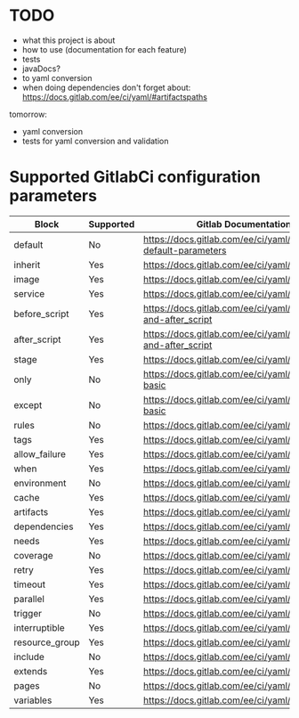 # TODO
- what this project is about
- how to use (documentation for each feature)
- tests
- javaDocs?
- to yaml conversion
- when doing dependencies don't forget about: https://docs.gitlab.com/ee/ci/yaml/#artifactspaths

tomorrow:
- yaml conversion
- tests for yaml conversion and validation


# Supported GitlabCi configuration parameters

| Block          | Supported | Gitlab Documentation link                                          |
| -------------- | --------- |------------------------------------------------------------------- |
| default        | No        | https://docs.gitlab.com/ee/ci/yaml/#setting-default-parameters     | [//]: # (Implement, test, document)
| inherit        | Yes       | https://docs.gitlab.com/ee/ci/yaml/#inherit                        | [//]: # (test, document)
| image          | Yes       | https://docs.gitlab.com/ee/ci/yaml/#image                          | [//]: # (document)
| service        | Yes       | https://docs.gitlab.com/ee/ci/yaml/#services                       | [//]: # (test, document)
| before_script  | Yes       | https://docs.gitlab.com/ee/ci/yaml/#before_script-and-after_script | [//]: # (document)
| after_script   | Yes       | https://docs.gitlab.com/ee/ci/yaml/#before_script-and-after_script | [//]: # (document)
| stage          | Yes       | https://docs.gitlab.com/ee/ci/yaml/#stage                          | [//]: # ( document)
| only           | No        | https://docs.gitlab.com/ee/ci/yaml/#onlyexcept-basic               | [//]: # (Implement, test, document)
| except         | No        | https://docs.gitlab.com/ee/ci/yaml/#onlyexcept-basic               | [//]: # (Implement, test, document)
| rules          | No        | https://docs.gitlab.com/ee/ci/yaml/#rules                          | [//]: # (Implement, test, document)
| tags           | Yes       | https://docs.gitlab.com/ee/ci/yaml/#tags                           | [//]: # (test, document)
| allow_failure  | Yes       | https://docs.gitlab.com/ee/ci/yaml/#allow_failure                  | [//]: # (test, document)
| when           | Yes       | https://docs.gitlab.com/ee/ci/yaml/#when                           | [//]: # (test, document)
| environment    | No        | https://docs.gitlab.com/ee/ci/yaml/#environment                    | [//]: # (Implement, test, document)
| cache          | Yes       | https://docs.gitlab.com/ee/ci/yaml/#cache                          | [//]: # (test, document)
| artifacts      | Yes       | https://docs.gitlab.com/ee/ci/yaml/#artifacts                      | [//]: # (test, document)
| dependencies   | Yes       | https://docs.gitlab.com/ee/ci/yaml/#dependencies                   | [//]: # (test, document)
| needs          | Yes       | https://docs.gitlab.com/ee/ci/yaml/#needs                          | [//]: # (test, document)
| coverage       | No        | https://docs.gitlab.com/ee/ci/yaml/#coverage                       | [//]: # (Implement, test, document)
| retry          | Yes       | https://docs.gitlab.com/ee/ci/yaml/#retry                          | [//]: # (document)
| timeout        | Yes       | https://docs.gitlab.com/ee/ci/yaml/#timeout                        | [//]: # (test, document)
| parallel       | Yes       | https://docs.gitlab.com/ee/ci/yaml/#parallel                       | [//]: # (test, document)
| trigger        | No        | https://docs.gitlab.com/ee/ci/yaml/#trigger                        | [//]: # (Implement, test, document)
| interruptible  | Yes       | https://docs.gitlab.com/ee/ci/yaml/#interruptible                  | [//]: # (test, document)
| resource_group | Yes       | https://docs.gitlab.com/ee/ci/yaml/#resource_group                 | [//]: # (test, document)
| include        | No        | https://docs.gitlab.com/ee/ci/yaml/#include                        | [//]: # (Implement, test, document)
| extends        | Yes       | https://docs.gitlab.com/ee/ci/yaml/#extends                        | [//]: # (test, document)
| pages          | No        | https://docs.gitlab.com/ee/ci/yaml/#pages                          | [//]: # (Implement, test, document)
| variables      | Yes       | https://docs.gitlab.com/ee/ci/yaml/#variables                      | [//]: # (test, document)